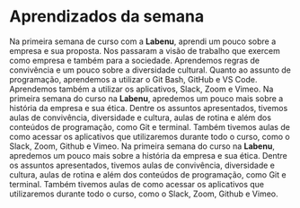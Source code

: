 # Aprendizados da semana
Na primeira semana de curso com a **Labenu**, aprendi um pouco sobre a empresa e sua proposta. Nos passaram a visão de trabalho que exercem como empresa e também para a sociedade. Aprendemos regras de convivência e um pouco sobre a diversidade cultural. Quanto ao assunto de programação, aprendemos a utilizar o Git Bash, GitHub e VS Code. Aprendemos também a utilizar os aplicativos, Slack, Zoom e Vimeo. 
Na primeira semana do curso na **Labenu**, apredemos um pouco mais sobre a história da empresa e sua ética. Dentre os assuntos apresentados, tivemos aulas de convivência, diversidade e cultura, aulas de rotina e além dos conteúdos de programação, como Git e terminal. Também tivemos aulas de como acessar os aplicativos que utilizaremos durante todo o curso, como o Slack, Zoom, Github e Vimeo.
Na primeira semana do curso na **Labenu**, apredemos um pouco mais sobre a história da empresa e sua ética. Dentre os assuntos apresentados, tivemos aulas de convivência, diversidade e cultura, aulas de rotina e além dos conteúdos de programação, como Git e terminal. Também tivemos aulas de como acessar os aplicativos que utilizaremos durante todo o curso, como o Slack, Zoom, Github e Vimeo. 